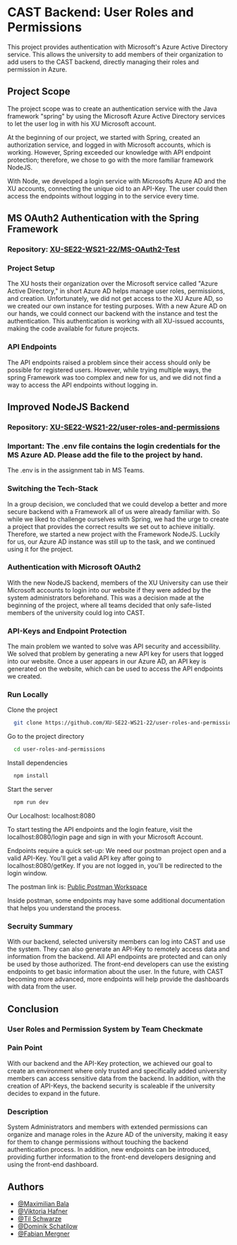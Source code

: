 
# CAST Backend: User Roles and Permissions

This project provides authentication with Microsoft's Azure Active Directory service. 
This allows the university to add members of their organization to add users to the CAST backend, directly managing their roles and permission in Azure.



## Project Scope

The project scope was to create an authentication service with the Java framework "spring" by using the Microsoft Azure Active Directory 
services to let the user log in with his XU Microsoft account. 

At the beginning of our project, we started with Spring, created an authorization service, and logged in with Microsoft accounts, which is working.
However, Spring exceeded our knowledge with API endpoint protection; therefore, we chose to go with the more familiar framework  NodeJS.

With Node, we developed a login service with Microsofts Azure AD and the XU accounts, connecting the unique oid to an API-Key. The user could then access the endpoints without logging in to the service every time.
## MS OAuth2 Authentication with the Spring Framework
### Repository: [XU-SE22-WS21-22/MS-OAuth2-Test](https://github.com/XU-SE22-WS21-22/MS-OAuth2-Test)
### Project Setup
The XU hosts their organization over the Microsoft service called "Azure Active Directory,"
 in short Azure AD helps manage user roles, permissions, and creation. Unfortunately, we did not get access
 to the XU Azure AD, so we created our own instance for testing purposes. With a new Azure AD on our hands, we could connect our backend with the instance and test the authentication. This authentication is working with all XU-issued 
 accounts, making the code available for future projects.

 ### API Endpoints 
 The API endpoints raised a problem since their access should only be possible for registered users. However, while trying multiple ways, the spring Framework was too complex and new for us, and we did not find a way to access the API endpoints without logging in.


## Improved NodeJS Backend
### Repository: [XU-SE22-WS21-22/user-roles-and-permissions](https://github.com/XU-SE22-WS21-22/user-roles-and-permissions)
### Important: The .env file contains the login credentials for the MS Azure AD. Please add the file to the project by hand.
The .env is in the assignment tab in MS Teams.
### Switching the Tech-Stack
In a group decision, we concluded that we could develop a better and more secure backend with a Framework all of us were 
already familiar with. So while we liked to challenge ourselves with Spring, we had the urge to create a project that provides the 
correct results we set out to achieve initially. Therefore, we started a new project with the Framework NodeJS. Luckily for us,
our Azure AD instance was still up to the task, and we continued using it for the project.

### Authentication with Microsoft OAuth2
With the new NodeJS backend, members of the XU University can use their Microsoft accounts to login into our website if they were
added by the system administrators beforehand. This was a decision made at the beginning of the project, where all teams decided that
only safe-listed members of the university could log into CAST.

### API-Keys and Endpoint Protection
The main problem we wanted to solve was API security and accessibility. We solved that problem by generating a new API key for
users that logged into our website. Once a user appears in our Azure AD, an API key is generated on the website, which can be used 
to access the API endpoints we created.

### Run Locally

Clone the project

```bash
  git clone https://github.com/XU-SE22-WS21-22/user-roles-and-permissions.git
```

Go to the project directory

```bash
  cd user-roles-and-permissions
```

Install dependencies

```bash
  npm install
```

Start the server

```bash
  npm run dev
```
Our Localhost: localhost:8080

To start testing the API endpoints and the login feature, visit the localhost:8080/login page and sign in with your Microsoft Account.

Endpoints require a quick set-up: We need our postman project open and a valid API-Key. You'll get a valid API key after going 
to localhost:8080/getKey. If you are not logged in, you'll be redirected to the login window.

The postman link is: [Public Postman Workspace](https://www.postman.com/universal-station-246440/workspace/backenddocumentation/overview)

Inside postman, some endpoints may have some additional documentation that helps you understand the process.



### Secruity Summary
With our backend, selected university members can log into CAST and use the system. 
They can also generate an API-Key to remotely access data and information from the backend. 
All API endpoints are protected and can only be used by those authorized. 
The front-end developers can use the existing endpoints to get basic information about the user. 
In the future, with CAST becoming more advanced, more endpoints will help provide the dashboards with data from the user.

## Conclusion
### User Roles and Permission System by Team Checkmate
### Pain Point 
With our backend and the API-Key protection, we achieved our goal to create an environment where only trusted and specifically added
university members can access sensitive data from the backend. In addition, with the creation of API-Keys, the backend security 
is scaleable if the university decides to expand in the future.
### Description 
System Administrators and members with extended permissions can organize and manage roles in the Azure AD of the university, 
making it easy for them to change permissions without touching the backend authentication process. In addition, new endpoints can be introduced, 
providing further information to the front-end developers designing and using the front-end dashboard.
## Authors

- [@Maximilian Bala](https://github.com/Himyu)
- [@Viktoria Hafner](https://github.com/Viktoria-dot)
- [@Til Schwarze](https://github.com/justTil)
- [@Dominik Schatilow](https://github.com/Schati)
- [@Fabian Mergner](https://github.com/ElmuUuU)
